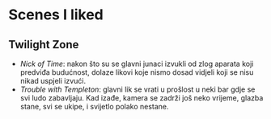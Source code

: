 # Scenes I liked

## Twilight Zone
* *Nick of Time*: nakon što su se glavni junaci izvukli od zlog aparata koji predviđa budućnost, dolaze likovi koje nismo dosad vidjeli koji se nisu nikad uspjeli izvući.
* *Trouble with Templeton*: glavni lik se vrati u prošlost u neki bar gdje se svi ludo zabavljaju. Kad izađe, kamera se zadrži još neko vrijeme, glazba stane, svi se ukipe, i svijetlo polako nestane.
